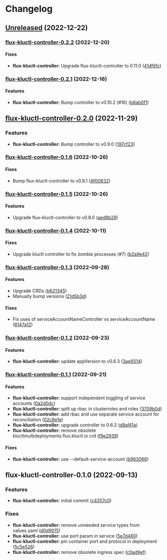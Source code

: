 # Changelog

## [Unreleased](https://github.com/kluctl/charts/compare/flux-kluctl-controller-0.2.2...HEAD) (2022-12-22)

### [flux-kluctl-controller-0.2.2](https://github.com/kluctl/charts/compare/flux-kluctl-controller-0.2.1...flux-kluctl-controller-0.2.2) (2022-12-20)

#### Fixes

* **flux-kluctl-controller:** Upgrade flux-kluctl-controller to 0.11.0
  ([41df6fc](https://github.com/kluctl/charts/commit/41df6fc616e48cb2959511580d84b15ac8007514))

### [flux-kluctl-controller-0.2.1](https://github.com/kluctl/charts/compare/flux-kluctl-controller-0.2.0...flux-kluctl-controller-0.2.1) (2022-12-16)

#### Features

* **flux-kluctl-controller:** Bump controller to v0.10.2 (#16)
  ([b8ab0f1](https://github.com/kluctl/charts/commit/b8ab0f10e93392f13cd035d13fe884ea425c23f8))

## [flux-kluctl-controller-0.2.0](https://github.com/kluctl/charts/compare/flux-kluctl-controller-0.1.6...flux-kluctl-controller-0.2.0) (2022-11-29)

### Features

* **flux-kluctl-controller:** Bump controller to v0.9.0
  ([197cf23](https://github.com/kluctl/charts/commit/197cf231597c4e05d6fcc056a05a1a3c9b331fb7))

### [flux-kluctl-controller-0.1.6](https://github.com/kluctl/charts/compare/flux-kluctl-controller-0.1.5...flux-kluctl-controller-0.1.6) (2022-10-26)

#### Fixes

* Bump flux-kluctl-controller to v0.8.1
  ([4f00832](https://github.com/kluctl/charts/commit/4f0083290b789b292d4af05f4ff92cf05ec69f7f))

### [flux-kluctl-controller-0.1.5](https://github.com/kluctl/charts/compare/flux-kluctl-controller-0.1.4...flux-kluctl-controller-0.1.5) (2022-10-26)

#### Features

* Upgrade flux-kluctl-controller to v0.8.0
  ([aed8b29](https://github.com/kluctl/charts/commit/aed8b29bdf6456debedac2494e804bf5a5ee935c))

### [flux-kluctl-controller-0.1.4](https://github.com/kluctl/charts/compare/flux-kluctl-controller-0.1.3...flux-kluctl-controller-0.1.4) (2022-10-11)

#### Fixes

* Upgrade kluctl controller to fix zombie processes (#7)
  ([b2a9e42](https://github.com/kluctl/charts/commit/b2a9e426243ea116a0269523578ebacd2ed68574))

### [flux-kluctl-controller-0.1.3](https://github.com/kluctl/charts/compare/flux-kluctl-controller-0.1.2...flux-kluctl-controller-0.1.3) (2022-09-28)

#### Features

* Upgrade CRDs
  ([b621345](https://github.com/kluctl/charts/commit/b621345a1c096d1e39eb7bc90d4fbca1c758fadb))
* Manually bump versions
  ([21d5b3d](https://github.com/kluctl/charts/commit/21d5b3deb45d7daf03d26f9230405cff601c1fb9))

#### Fixes

* Fix uses of serviceAccountNameController vs serviceAccountName
  ([6147a12](https://github.com/kluctl/charts/commit/6147a12a4f3e0e6e7346cdd2b8515cd69bfd2d37))

### [flux-kluctl-controller-0.1.2](https://github.com/kluctl/charts/compare/flux-kluctl-controller-0.1.1...flux-kluctl-controller-0.1.2) (2022-09-23)

#### Features

* **flux-kluctl-controller:** update appVersion to v0.6.3
  ([3ae9314](https://github.com/kluctl/charts/commit/3ae9314d0f76099344ea960dfaf19da454691186))

### [flux-kluctl-controller-0.1.1](https://github.com/kluctl/charts/compare/flux-kluctl-controller-0.1.0...flux-kluctl-controller-0.1.1) (2022-09-21)

#### Features

* **flux-kluctl-controller:** support independent toggling of service accounts
  ([0a2d0dc](https://github.com/kluctl/charts/commit/0a2d0dc9ca2e77d5c44709af5abc7bf0c8fc3302))
* **flux-kluctl-controller:** split up rbac in clusterroles and roles
  ([3709b0d](https://github.com/kluctl/charts/commit/3709b0d104c2ac076903f3ae1251651b8d7b6742))
* **flux-kluctl-controller:** add rbac and use separate service account for reconciliation
  ([02c8e1e](https://github.com/kluctl/charts/commit/02c8e1e00b104a443d851e7ddd9cd8ac4a3baa7c))
* **flux-kluctl-controller:** upgrade controller to 0.6.2
  ([d8af41a](https://github.com/kluctl/charts/commit/d8af41a6131383c02088b3e88ac86f919c5245b8))
* **flux-kluctl-controller:** remove obsolete kluctlmultideployments.flux.kluctl.io crd
  ([f9e2939](https://github.com/kluctl/charts/commit/f9e293911d5bd8631c9fb806c46477044013a147))

#### Fixes

* **flux-kluctl-controller:** use --default-service-account
  ([b963066](https://github.com/kluctl/charts/commit/b96306668d5f236fc4a9557d3dbecef4e1d683d1))

## flux-kluctl-controller-0.1.0 (2022-09-13)

### Features

* **flux-kluctl-controller:** initial commit
  ([c4357c0](https://github.com/kluctl/charts/commit/c4357c0bf2bcbe194b057091df9e9ea1723457ca))

### Fixes

* **flux-kluctl-controller:** remove unneeded service types from values.yaml
  ([d0d9015](https://github.com/kluctl/charts/commit/d0d9015e4cdbc391f97be651a84e86a249ba713f))
* **flux-kluctl-controller:** use port param in service
  ([5e7d480](https://github.com/kluctl/charts/commit/5e7d48009bfbf24d7f2c18c667e41f52ec3fc6b1))
* **flux-kluctl-controller:** pin container port and protocol in deployment
  ([5c5e526](https://github.com/kluctl/charts/commit/5c5e5268baefe07357c086dd299c94e14085928c))
* **flux-kluctl-controller:** remove obsolete ingress spec
  ([c0ad9ef](https://github.com/kluctl/charts/commit/c0ad9ef5f6399e2e04ee2849473e764a9627dbe9))
